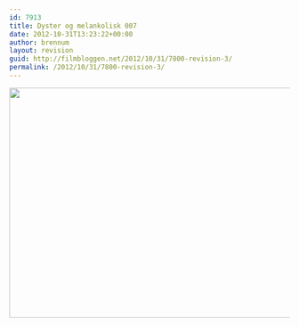 ```yaml
---
id: 7913
title: Dyster og melankolisk 007
date: 2012-10-31T13:23:22+00:00
author: brennum
layout: revision
guid: http://filmbloggen.net/2012/10/31/7800-revision-3/
permalink: /2012/10/31/7800-revision-3/
---
```

<a href="http://filmbloggen.net/?attachment_id=7911" rel="attachment wp-att-7911"><img class="alignnone size-large wp-image-7911" src="http://filmbloggen.net/wp-content/uploads//2012/10/bond21-620x413.jpg" alt="" width="620" height="413" /></a>